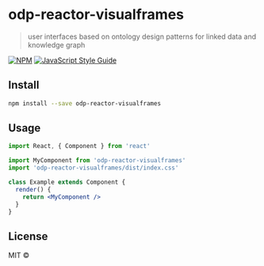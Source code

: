 # odp-reactor-visualframes

> user interfaces based on ontology design patterns for linked data and knowledge graph

[![NPM](https://img.shields.io/npm/v/odp-reactor-visualframes.svg)](https://www.npmjs.com/package/odp-reactor-visualframes) [![JavaScript Style Guide](https://img.shields.io/badge/code_style-standard-brightgreen.svg)](https://standardjs.com)

## Install

```bash
npm install --save odp-reactor-visualframes
```

## Usage

```jsx
import React, { Component } from 'react'

import MyComponent from 'odp-reactor-visualframes'
import 'odp-reactor-visualframes/dist/index.css'

class Example extends Component {
  render() {
    return <MyComponent />
  }
}
```

## License

MIT © [](https://github.com/)
